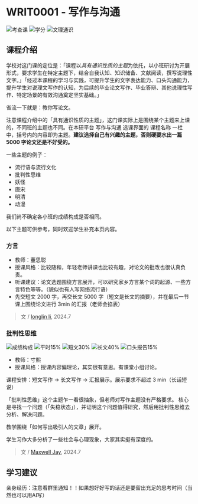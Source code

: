 # WRIT0001 - 写作与沟通

<!--
1. 通过 [Shields.io](https://shields.io/) 生成如下的徽章，标注课程的基本信息。
2. 请根据课程的具体内容增删仓库的子文件夹。子文件夹建议使用小写英文，并且添加 README.md。
3. 关于课程的描述可以不止以下几个方面，酌情增删。
4. hoa.moe 生成本课程对应页面后，请将页面链接复制到 GitHub 仓库的 About/Website 中。
5. 可以在 GitHub 页面的 About/Topics 中为课程添加话题名称。
-->

![考查课](https://img.shields.io/badge/%E8%80%83%E6%9F%A5%E8%AF%BE-green)
![学分](https://img.shields.io/badge/%E5%AD%A6%E5%88%86-1-moccasin)
![文理通识](https://img.shields.io/badge/%E6%96%87%E7%90%86%E9%80%9A%E8%AF%86-orange)

<!--![成绩构成](https://img.shields.io/badge/%E6%88%90%E7%BB%A9%E6%9E%84%E6%88%90-gold)
![视所选主题决定](https://img.shields.io/badge/视所选主题决定-wheat)
-->

## 课程介绍

学校对这门课的定位是：「课程以*具有通识性质的主题*为依托，以小班研讨为开展形式，要求学生在特定主题下，结合自我认知、知识储备、文献阅读，撰写说理性文字。」「经过本课程的学习与实践，可提升学生的文字表达能力、口头沟通能力，提升学生对说理文写作的认知，为后续的毕业论文写作、毕业答辩、其他说理性写作、特定场景的有效沟通奠定坚实基础。」

省流一下就是：教你写论文。

注意课程介绍中的「具有通识性质的主题」，这门课实际上是围绕某个主题来上课的，不同班的主题也不同。在本研平台 写作与沟通 选课界面的 课程名称 一栏中，括号内的内容即为主题。**建议选择自己有兴趣的主题，否则硬要水出一篇 5000 字论文还是不好受的。**

一些主题的例子：
- 流行语与流行文化
- 批判性思维
- 妖怪
- 唐宋
- 明清
- 动漫

我们尚不确定各小班的成绩构成是否相同。

以下主题可供参考，同时欢迎学生补充本页内容。

### 方言

- 教师：董思聪
- 授课风格：比较随和，年轻老师讲课也比较有趣，对论文的批改也很认真负责。
- 听课建议：论文选题围绕方言展开，可以研究家乡方言某个词的起源、一些方言特色等等。（貌似也有人写网络流行语）
- 先交短文 2000 字，再交长文 5000 字（短文是长文的摘要），并在最后一节课上围绕论文进行 3min 的汇报（老师会掐表）

> 文 / [longlin li](https://github.com/longlin10086), 2024.7

### 批判性思维

![成绩构成](https://img.shields.io/badge/%E6%88%90%E7%BB%A9%E6%9E%84%E6%88%90-gold)
![平时15%](https://img.shields.io/badge/平时-15%25-wheat)
![短文30%](https://img.shields.io/badge/短文-30%25-wheat)
![长文40%](https://img.shields.io/badge/长文-40%25-wheat)
![口头报告15%](https://img.shields.io/badge/口头报告-15%25-wheat)

- 教师：寸熙
- 授课风格：授课内容偏理论，其实很有意思。有课堂小组讨论。

课程安排：短文写作 -> 长文写作 -> 汇报展示。展示要求不超过 3 min（长话短说）

「批判性思维」这个主题乍一看很抽象，但老师对写作主题没有严格要求。
核心是寻找一个问题（「失稳状态」），并证明这个问题值得研究，然后用批判性思维去分析、解决问题。

教学围绕「如何写出吸引人的文章」展开。

学生习作大多分析了一些社会与心理现象，大家其实挺有深度的。

> 文 / [Maxwell Jay](https://github.com/MaxwellJay256), 2024.7

## 学习建议
亲身经历：注意看群里通知！！如果想好好写的话还是要留出充足的思考时间（当然也可以用AI写）
